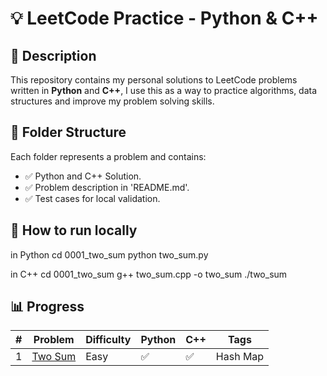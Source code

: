 # 💡 LeetCode Practice - Python & C++

## 🚀 Description

This repository contains my personal solutions to LeetCode problems
written in **Python** and **C++**, I use this as a way to practice
algorithms, data structures and improve my problem solving skills.

## 🚀 Folder Structure

Each folder represents a problem and contains:
- ✅ Python and C++ Solution.
- ✅ Problem description in 'README.md'.
- ✅ Test cases for local validation.


## 🚀 How to run locally

in Python
cd 0001_two_sum
python two_sum.py

in C++
cd 0001_two_sum
g++ two_sum.cpp -o two_sum
./two_sum


## 📊 Progress

| # | Problem | Difficulty | Python | C++ | Tags |
|--:|---------|------------|--------|-----|------|
| 1 | [Two Sum](https://leetcode.com/problems/two-sum/) | Easy | ✅ | ✅ | Hash Map |
